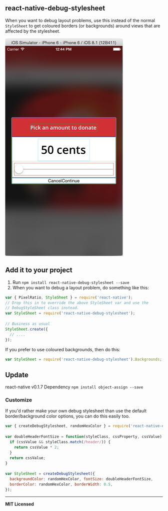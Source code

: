 ## react-native-debug-stylesheet

When you want to debug layout problems, use this instead of the normal
`StyleSheet` to get coloured borders (or backgrounds) around views that
are affected by the stylesheet.

![Demo](https://raw.githubusercontent.com/brentvatne/react-native-debug-stylesheet/master/demo.png)

## Add it to your project


1. Run `npm install react-native-debug-stylesheet --save`
2. When you want to debug a layout problem, do something like this:

```javascript
var { PixelRatio, StyleSheet } = require('react-native');
// Drop this in to override the above StyleSheet var and use the
// DebugStyleSheet class instead.
var StyleSheet = require('react-native-debug-stylesheet');

// Business as usual
StyleSheet.create({
  // ....
});
```

If you prefer to use coloured backgrounds, then do this:

```javascript
var StyleSheet = require('react-native-debug-stylesheet').Backgrounds;
```

## Update 
react-native v0.1.7
Dependency `npm install object-assign --save` 

### Customize

If you'd rather make your own debug stylesheet than use the default
border/background color options, you can do this easily too.

```javascript
var { createDebugStylesheet, randomHexColor } = require('react-native-debug-stylesheet');

var doubleHeaderFontSize = function(styleClass, cssProperty, cssValue) {
  if (cssValue && styleClass.match(/header/)) {
    return cssValue * 2;
  }
  return cssValue;
}

var StyleSheet = createDebugStylesheet({
  backgroundColor: randomHexColor, fontSize: doubleHeaderFontSize,
  borderColor: randomHexColor, borderWidth: 0.5,
});
```

---

**MIT Licensed**
